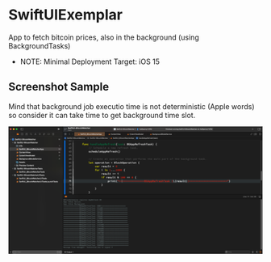 # SwiftUIExemplar
App to fetch bitcoin prices, also in the background (using BackgroundTasks)

* NOTE: Minimal Deployment Target: iOS 15

## Screenshot Sample
Mind that background job executio time is not deterministic (Apple words) so consider it can take time to get background time slot.

![Login](/output.png)
